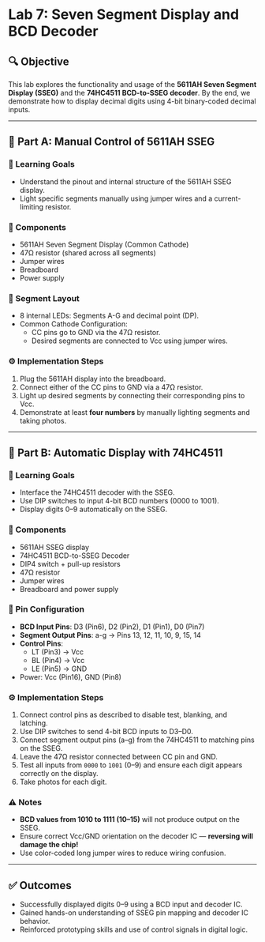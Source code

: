 # Lab 7: Seven Segment Display and BCD Decoder

## 🔍 Objective

This lab explores the functionality and usage of the **5611AH Seven Segment Display (SSEG)** and the **74HC4511 BCD-to-SSEG decoder**. By the end, we demonstrate how to display decimal digits using 4-bit binary-coded decimal inputs.

---

## 🧪 Part A: Manual Control of 5611AH SSEG

### 🔧 Learning Goals

- Understand the pinout and internal structure of the 5611AH SSEG display.
- Light specific segments manually using jumper wires and a current-limiting resistor.

### 🧱 Components

- 5611AH Seven Segment Display (Common Cathode)
- 47Ω resistor (shared across all segments)
- Jumper wires
- Breadboard
- Power supply

### 📐 Segment Layout

- 8 internal LEDs: Segments A-G and decimal point (DP).
- Common Cathode Configuration:
  - CC pins go to GND via the 47Ω resistor.
  - Desired segments are connected to Vcc using jumper wires.

### ⚙️ Implementation Steps

1. Plug the 5611AH display into the breadboard.
2. Connect either of the CC pins to GND via a 47Ω resistor.
3. Light up desired segments by connecting their corresponding pins to Vcc.
4. Demonstrate at least **four numbers** by manually lighting segments and taking photos.

---

## 🔩 Part B: Automatic Display with 74HC4511

### 🔧 Learning Goals

- Interface the 74HC4511 decoder with the SSEG.
- Use DIP switches to input 4-bit BCD numbers (0000 to 1001).
- Display digits 0–9 automatically on the SSEG.

### 🧱 Components

- 5611AH SSEG display
- 74HC4511 BCD-to-SSEG Decoder
- DIP4 switch + pull-up resistors
- 47Ω resistor
- Jumper wires
- Breadboard and power supply

### 📐 Pin Configuration

- **BCD Input Pins**: D3 (Pin6), D2 (Pin2), D1 (Pin1), D0 (Pin7)
- **Segment Output Pins**: a-g → Pins 13, 12, 11, 10, 9, 15, 14
- **Control Pins**:
  - LT (Pin3) → Vcc
  - BL (Pin4) → Vcc
  - LE (Pin5) → GND
- Power: Vcc (Pin16), GND (Pin8)

### ⚙️ Implementation Steps

1. Connect control pins as described to disable test, blanking, and latching.
2. Use DIP switches to send 4-bit BCD inputs to D3–D0.
3. Connect segment output pins (a–g) from the 74HC4511 to matching pins on the SSEG.
4. Leave the 47Ω resistor connected between CC pin and GND.
5. Test all inputs from `0000` to `1001` (0–9) and ensure each digit appears correctly on the display.
6. Take photos for each digit.

### ⚠️ Notes

- **BCD values from 1010 to 1111 (10–15)** will not produce output on the SSEG.
- Ensure correct Vcc/GND orientation on the decoder IC — **reversing will damage the chip!**
- Use color-coded long jumper wires to reduce wiring confusion.

---

## ✅ Outcomes

- Successfully displayed digits 0–9 using a BCD input and decoder IC.
- Gained hands-on understanding of SSEG pin mapping and decoder IC behavior.
- Reinforced prototyping skills and use of control signals in digital logic.
